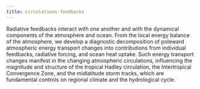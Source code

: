 ```yaml
---
title: circulations-feedbacks 
---
```


<!-- A 75-100 word paragraph describing the motivation behind these projects -->

Radiative feedbacks interact with one another and with the dynamical components of the atmosphere and ocean. From the local energy balance of the atmosphere, we develop a diagnostic decomposition of poleward atmospheric energy transport changes into contributions from individual feedbacks, radiative forcing, and ocean heat uptake. Such energy transport changes manifest in the changing atmospheric circulations, influencing the magnitude and structure of the tropical Hadley circulation, the Intertropical Convergence Zone, and the midlatitude storm tracks, which are fundamental controls on regional climate and the hydrological cycle.


